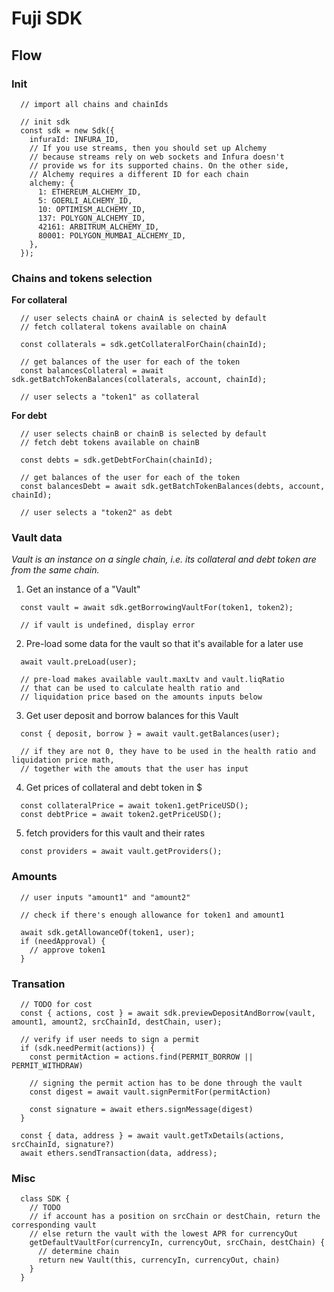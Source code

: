 # Fuji SDK

## Flow

### Init

```
  // import all chains and chainIds

  // init sdk
  const sdk = new Sdk({
    infuraId: INFURA_ID,
    // If you use streams, then you should set up Alchemy
    // because streams rely on web sockets and Infura doesn't
    // provide ws for its supported chains. On the other side,
    // Alchemy requires a different ID for each chain
    alchemy: {
      1: ETHEREUM_ALCHEMY_ID,
      5: GOERLI_ALCHEMY_ID,
      10: OPTIMISM_ALCHEMY_ID,
      137: POLYGON_ALCHEMY_ID,
      42161: ARBITRUM_ALCHEMY_ID,
      80001: POLYGON_MUMBAI_ALCHEMY_ID,
    },
  });
```

### Chains and tokens selection

**For collateral**

```
  // user selects chainA or chainA is selected by default
  // fetch collateral tokens available on chainA

  const collaterals = sdk.getCollateralForChain(chainId);

  // get balances of the user for each of the token
  const balancesCollateral = await sdk.getBatchTokenBalances(collaterals, account, chainId);

  // user selects a "token1" as collateral
```

**For debt**

```
  // user selects chainB or chainB is selected by default
  // fetch debt tokens available on chainB

  const debts = sdk.getDebtForChain(chainId);

  // get balances of the user for each of the token
  const balancesDebt = await sdk.getBatchTokenBalances(debts, account, chainId);

  // user selects a "token2" as debt
```

### Vault data
_Vault is an instance on a single chain, i.e. its collateral and debt token are from the same chain._

1. Get an instance of a "Vault"
```
  const vault = await sdk.getBorrowingVaultFor(token1, token2);

  // if vault is undefined, display error
```

2. Pre-load some data for the vault so that it's available for a later use
```
  await vault.preLoad(user);

  // pre-load makes available vault.maxLtv and vault.liqRatio
  // that can be used to calculate health ratio and 
  // liquidation price based on the amounts inputs below
```

3. Get user deposit and borrow balances for this Vault
```
  const { deposit, borrow } = await vault.getBalances(user);

  // if they are not 0, they have to be used in the health ratio and liquidation price math,
  // together with the amouts that the user has input
```

4. Get prices of collateral and debt token in $
```
  const collateralPrice = await token1.getPriceUSD();
  const debtPrice = await token2.getPriceUSD();
```

5. fetch providers for this vault and their rates
```
  const providers = await vault.getProviders();
```

### Amounts

```
  // user inputs "amount1" and "amount2"

  // check if there's enough allowance for token1 and amount1

  await sdk.getAllowanceOf(token1, user);
  if (needApproval) {
    // approve token1
  }
```

### Transation

```
  // TODO for cost
  const { actions, cost } = await sdk.previewDepositAndBorrow(vault, amount1, amount2, srcChainId, destChain, user);

  // verify if user needs to sign a permit
  if (sdk.needPermit(actions)) {
    const permitAction = actions.find(PERMIT_BORROW || PERMIT_WITHDRAW)

    // signing the permit action has to be done through the vault
    const digest = await vault.signPermitFor(permitAction)

    const signature = await ethers.signMessage(digest)
  }

  const { data, address } = await vault.getTxDetails(actions, srcChainId, signature?)
  await ethers.sendTransaction(data, address);
```

### Misc

```
  class SDK {
    // TODO
    // if account has a position on srcChain or destChain, return the corresponding vault
    // else return the vault with the lowest APR for currencyOut
    getDefaultVaultFor(currencyIn, currencyOut, srcChain, destChain) {
      // determine chain
      return new Vault(this, currencyIn, currencyOut, chain)
    }
  }
```
